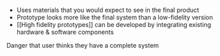 - Uses materials that you would expect to see in the final product
- Prototype looks more like the final system than a low-fidelity version
- [[High fidelity prototypes]] can be developed by integrating existing hardware & software components

Danger that user thinks they have a complete system